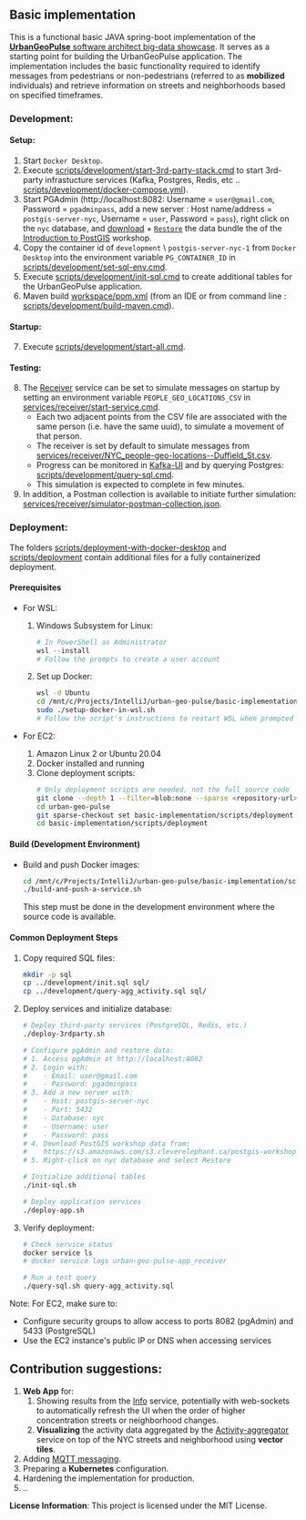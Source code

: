 ## Basic implementation

This is a functional basic JAVA spring-boot implementation of the [**UrbanGeoPulse** software architect big-data showcase](../README.md).
It serves as a starting point for building the UrbanGeoPulse application. The implementation includes the basic functionality required to identify messages from pedestrians or non-pedestrians (referred to as **mobilized** individuals) and retrieve information on streets and neighborhoods based on specified timeframes.

### Development:

#### Setup:

1. Start `Docker Desktop`.
2. Execute [scripts/development/start-3rd-party-stack.cmd](scripts/development/start-3rd-party-stack.cmd) to start 3rd-party infrastucture services (Kafka, Postgres, Redis, etc .. [scripts/development/docker-compose.yml](scripts/development/docker-compose.yml)).
3. Start PGAdmin (http://localhost:8082: Username = `user@gmail.com`, Password = `pgadminpass`, add a new server : Host name/address = `postgis-server-nyc`, Username = `user`, Password = `pass`), right click on the `nyc` database, and [download](https://s3.amazonaws.com/s3.cleverelephant.ca/postgis-workshop-2020.zip) + [`Restore`](https://postgis.net/workshops/postgis-intro/loading_data.html) the data bundle the of the [Introduction to PostGIS](https://postgis.net/workshops/postgis-intro) workshop.
4. Copy the container id of `development` \ `postgis-server-nyc-1` from `Docker Desktop` into the environment variable `PG_CONTAINER_ID` in [scripts/development/set-sql-env.cmd](scripts/development/set-sql-env.cmd).
5. Execute [scripts/development/init-sql.cmd](scripts/development/init-sql.cmd) to create additional tables for the UrbanGeoPulse application.
6. Maven build [workspace/pom.xml](workspace/pom.xml) (from an IDE or from command line : [scripts/development/build-maven.cmd](scripts/development/build-maven.cmd)).

#### Startup:

7. Execute [scripts/development/start-all.cmd](scripts/development/start-all.cmd).

#### Testing:

8. The [Receiver](services) service can be set to simulate messages on startup by setting an environment variable `PEOPLE_GEO_LOCATIONS_CSV` in [services/receiver/start-service.cmd](services/receiver/start-service.cmd).
   - Each two adjacent points from the CSV file are associated with the same person (i.e. have the same uuid), to simulate a movement of that person.
   - The receiver is set by default to simulate messages from [services/receiver/NYC_people-geo-locations--Duffield_St.csv](services\receiver\NYC_people-geo-locations--Duffield_St.csv).
   - Progress can be monitored in [Kafka-UI](http://localhost:7070/ui/clusters/kafka-broker/consumer-groups) and by querying Postgres: [scripts/development/query-sql.cmd](scripts\development\query-sql.cmd).
   - This simulation is expected to complete in few minutes.
9. In addition, a Postman collection is available to initiate further simulation: [services/receiver/simulator-postman-collection.json](services\receiver\simulator-postman-collection.json).

### Deployment:

The folders [scripts/deployment-with-docker-desktop](scripts/deployment-with-docker-desktop) and [scripts/deployment](scripts/deployment) contain additional files for a fully containerized deployment.

#### Prerequisites

- For WSL:

  1. Windows Subsystem for Linux:

     ```powershell
     # In PowerShell as Administrator
     wsl --install
     # Follow the prompts to create a user account
     ```

  2. Set up Docker:
     ```bash
     wsl -d Ubuntu
     cd /mnt/c/Projects/IntelliJ/urban-geo-pulse/basic-implementation/scripts/deployment
     sudo ./setup-docker-in-wsl.sh
     # Follow the script's instructions to restart WSL when prompted
     ```

- For EC2:
  1. Amazon Linux 2 or Ubuntu 20.04
  2. Docker installed and running
  3. Clone deployment scripts:
     ```bash
     # Only deployment scripts are needed, not the full source code
     git clone --depth 1 --filter=blob:none --sparse <repository-url>
     cd urban-geo-pulse
     git sparse-checkout set basic-implementation/scripts/deployment
     cd basic-implementation/scripts/deployment
     ```

#### Build (Development Environment)

- Build and push Docker images:
  ```bash
  cd /mnt/c/Projects/IntelliJ/urban-geo-pulse/basic-implementation/scripts/deployment
  ./build-and-push-a-service.sh
  ```
  This step must be done in the development environment where the source code is available.

#### Common Deployment Steps

1. Copy required SQL files:

   ```bash
   mkdir -p sql
   cp ../development/init.sql sql/
   cp ../development/query-agg_activity.sql sql/
   ```

2. Deploy services and initialize database:

   ```bash
   # Deploy third-party services (PostgreSQL, Redis, etc.)
   ./deploy-3rdparty.sh

   # Configure pgAdmin and restore data:
   # 1. Access pgAdmin at http://localhost:8082
   # 2. Login with:
   #    - Email: user@gmail.com
   #    - Password: pgadminpass
   # 3. Add a new server with:
   #    - Host: postgis-server-nyc
   #    - Port: 5432
   #    - Database: nyc
   #    - Username: user
   #    - Password: pass
   # 4. Download PostGIS workshop data from:
   #    https://s3.amazonaws.com/s3.cleverelephant.ca/postgis-workshop-2020.zip
   # 5. Right-click on nyc database and select Restore

   # Initialize additional tables
   ./init-sql.sh

   # Deploy application services
   ./deploy-app.sh
   ```

3. Verify deployment:

   ```bash
   # Check service status
   docker service ls
   # docker service logs urban-geo-pulse-app_receiver

   # Run a test query
   ./query-sql.sh query-agg_activity.sql
   ```

Note: For EC2, make sure to:

- Configure security groups to allow access to ports 8082 (pgAdmin) and 5433 (PostgreSQL)
- Use the EC2 instance's public IP or DNS when accessing services

## Contribution suggestions:

1. **Web App** for:
   1. Showing results from the [Info](services/info/readme.md) service, potentially with web-sockets to automatically refresh the UI when the order of higher concentration streets or neighborhood changes.
   2. **Visualizing** the activity data aggregated by the [Activity-aggregator](services/activity-aggregator/readme) service on top of the NYC streets and neighborhood using **vector tiles**.
2. Adding [MQTT messaging](../architecture/architecture-document-phase-1-REST.md#messaging).
3. Preparing a **Kubernetes** configuration.
4. Hardening the implementation for production.
5. ..

**License Information**: This project is licensed under the MIT License.
